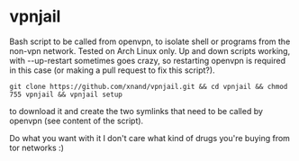 # vpnjail

Bash script to be called from openvpn, to isolate shell or programs from the non-vpn network. Tested on Arch Linux only. Up and down scripts working, with --up-restart sometimes goes crazy, so restarting openvpn is required in this case (or making a pull request to fix this script?).

    git clone https://github.com/xnand/vpnjail.git && cd vpnjail && chmod 755 vpnjail && vpnjail setup
    
to download it and create the two symlinks that need to be called by openvpn (see content of the script).

Do what you want with it I don't care what kind of drugs you're buying from tor networks :)
